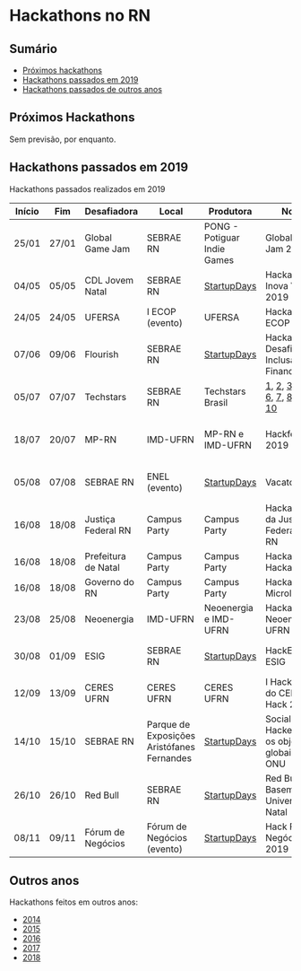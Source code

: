# Hackathons no RN

## Sumário
- [Próximos hackathons](#próximos-hackathons)
- [Hackathons passados em 2019](#hackathons-passados-em-2019)
- [Hackathons passados de outros anos](#outros-anos)

## Próximos Hackathons
Sem previsão, por enquanto.

## Hackathons passados em 2019
Hackathons passados realizados em 2019

| Início | Fim | Desafiadora | Local | Produtora | Nome | Links |
| ------ | --- | ----------- | --------- | ----------- | ---- | ----- |
| 25/01 | 27/01 | Global Game Jam | SEBRAE RN | PONG - Potiguar Indie Games | Global Game Jam 2019 | [1](https://www.sympla.com.br/global-game-jam-2019---pong__405900#info)|
| 04/05 | 05/05 | CDL Jovem Natal | SEBRAE RN | [StartupDays](https://www.instagram.com/startupdaysoficial/) | Hackathon Inova Varejo 2019 | [1](https://www.cdljovemnatal.com.br/eventos-e-inscricoes/visualizar.php?id_produto=28) e [2](https://www.instagram.com/stories/highlights/18063866083011491/)|
| 24/05 | 24/05 | UFERSA | I ECOP (evento) | UFERSA | Hackathon ECOP 2019| [1](https://ecop2019.com.br/hackathon/) e [2](http://portal.ifrn.edu.br/campus/reitoria/noticias/equipe-4tran-do-campus-pau-dos-ferros-vence-1o-hackathon)|
| 07/06 | 09/06 | Flourish | SEBRAE RN | [StartupDays](https://www.instagram.com/startupdaysoficial/) | Hackathon - Desafio Inclusão Financeira |[1](https://www.outgo.com.br/hackathoninclusaofinanceiraflourish) e [2](https://www.instagram.com/stories/highlights/18068362816032446/)|
| 05/07 | 07/07 | Techstars | SEBRAE RN | Techstars Brasil |[1](https://www.facebook.com/events/825151371194080/), [2](https://www.facebook.com/StartupWeekendNatal/photos/a.583039988450993/2239070172847958/), [3](https://www.sympla.com.br/techstars-startup-weekend-natal-women__488599), [4](https://www.facebook.com/StartupWeekendNatal/photos/a.583039988450993/2321264821295159/), [5](https://www.instagram.com/p/BzjvUAvFaBj/), [6](https://www.instagram.com/p/BzoJfN1FziT/), [7](https://www.instagram.com/p/BzovYsFl6vQ/), [8](https://www.instagram.com/p/Bzq7Pk8l1KG/), [9](https://www.instagram.com/tv/Bz_U1esFyC8/) e [10](https://www.instagram.com/tv/BzoJaBhlwYO/)|
| 18/07 | 20/07 | MP-RN | IMD-UFRN | MP-RN e IMD-UFRN | Hackfest 2019 | [1](https://hackfest.imd.ufrn.br/), [2](https://www.instagram.com/p/BylBU9JlyPK/), [3](https://www.instagram.com/p/Bzf0bcdFI81/), [4](https://www.instagram.com/p/B0D9RkZl_cO/), [5](https://www.instagram.com/p/B0HVq_NlRYJ/), [6](https://www.instagram.com/p/B0KEMV1lXwy/), [7](https://www.instagram.com/tv/B1wf2ZVF-Or/), [8](https://www.instagram.com/p/B2E8qDGlL6R/)|
| 05/08 | 07/08 | SEBRAE RN | ENEL (evento) | [StartupDays](https://www.instagram.com/startupdaysoficial/) | Vacaton | [1](http://www.tribunadonorte.com.br/noticia/produtores-debatem-desafios-do-setor/456036), [2](http://www.rn.agenciasebrae.com.br/sites/asn/uf/RN/vacaton-elege-melhores-ideias-para-a-cadeia-produtiva-do-leite,0bba707cb6d6c610VgnVCM1000004c00210aRCRD), [3](https://engsoftwarepaudosferros.ufersa.edu.br/2019/08/18/alunos-de-pau-dos-ferros-representam-a-ufersa-em-hackathon/), [4](https://www.sympla.com.br/vacaton__590097) e [5](https://www.instagram.com/stories/highlights/18054524161150713/)|
| 16/08 | 18/08 | Justiça Federal RN | Campus Party | Campus Party | Hackathon da Justiça Federal no RN | [1](https://hackathonjusticafederalnorn.splashthat.com/) |
| 16/08 | 18/08 | Prefeitura de Natal| Campus Party | Campus Party | Hackathon Hackabeach | [1](https://hackathonhackabeach.splashthat.com/) e [2](https://natal.rn.gov.br/noticia/ntc-31050.html)|
| 16/08 | 18/08 | Governo do RN | Campus Party | Campus Party | Hackathon Microlearning | [1](https://hackathonmicrolearning.splashthat.com/)|
| 23/08 | 25/08 | Neoenergia | IMD-UFRN | Neoenergia e IMD-UFRN | Hackathon Neoenergia UFRN | [1](https://imd.ufrn.br/portal/noticias/5761/prazo-de-inscri%C3%A7%C3%B5es-do-hackathon-neoenergia-%C3%A9-prorrogado-para-quinta-feira-), [2](https://drive.google.com/file/d/1O7Mu85F7lK0mluvTpkoYbAqt-ikL_9Ye/view) e [3](https://www.neoenergia.com/pt-br/sustentabilidade/inovacao/Paginas/segundo-hackathon.aspx) |
| 30/08 | 01/09 | ESIG | SEBRAE RN | [StartupDays](https://www.instagram.com/startupdaysoficial/) | HackEDU ESIG | [1](http://esig.com.br.pages.services/hackedu/), [2](https://youtu.be/AMLABGbMm60), [3](https://youtu.be/QpJg2ikpL-s), [4](https://youtu.be/qCSP_QwUFaE) e [5](https://www.instagram.com/stories/highlights/18088424011062512/)|
| 12/09 | 13/09 | CERES UFRN | CERES UFRN | CERES UFRN | I Hackathon do CERES - Hack 2019 | [1](http://sigeventos.ufrn.br/evento/hack2019), [2](https://ufrn.br/imprensa/noticias/28328/inscricoes-abertas-para-o-1o-hackathon-do-ceres-no-campus-caico)|
| 14/10 | 15/10 | SEBRAE RN | Parque de Exposições Aristófanes Fernandes | [StartupDays](https://www.instagram.com/startupdaysoficial/) | Social Hack - Hackeando os objetivos globais da ONU | [1](https://www.sympla.com.br/social-hack---hackeando-os-objetivos-globais-da-onu__661769), [2](https://drive.google.com/file/d/1cNgyiUOavVCbQA8yDHGogtXav22JKw_O/view), [3](https://drive.google.com/file/d/1GGEqGbUltm9MYXUHwJh86yfTGxiGsOgC/view) e [4](https://www.instagram.com/stories/highlights/17845100206667265/) |
| 26/10 | 26/10 | Red Bull | SEBRAE RN | [StartupDays](https://www.instagram.com/startupdaysoficial/) | Red Bull Basement University - Natal | [1](https://www.redbull.com/br-pt/projects/red-bull-basement-university), [2](https://www.sympla.com.br/red-bull-basement-university---event-launch-natalrn-2019__670006), [3](https://www.instagram.com/stories/highlights/18107284957054828/)
| 08/11 | 09/11 | Fórum de Negócios | Fórum de Negócios (evento) | [StartupDays](https://www.instagram.com/startupdaysoficial/) | Hack Fórum Negócios 2019 | [1](https://www.sympla.com.br/hack-forum-negocios-2019__710271), [2](https://novonoticias.com/geral/forum-negocios-inova-com-hackathon/), [3](https://www.instagram.com/stories/highlights/17889671896429704/) e [4](http://agorarn.com.br/cidades/maratona-tecnologica-acontece-neste-fim-de-semana-na-arena-das-dunas/) |

## Outros anos
Hackathons feitos em outros anos:
- [2014](anos-anteriores/2014.md)
- [2015](anos-anteriores/2015.md)
- [2016](anos-anteriores/2016.md)
- [2017](anos-anteriores/2017.md)
- [2018](anos-anteriores/2018.md)